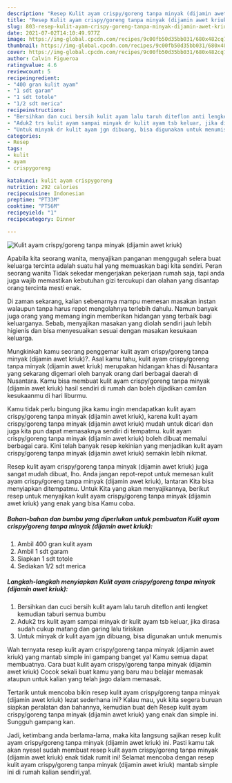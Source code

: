 ```yaml
---
description: "Resep Kulit ayam crispy/goreng tanpa minyak (dijamin awet kriuk) yang lezat Untuk Jualan"
title: "Resep Kulit ayam crispy/goreng tanpa minyak (dijamin awet kriuk) yang lezat Untuk Jualan"
slug: 803-resep-kulit-ayam-crispy-goreng-tanpa-minyak-dijamin-awet-kriuk-yang-lezat-untuk-jualan
date: 2021-07-02T14:10:49.977Z
image: https://img-global.cpcdn.com/recipes/9c00fb50d35bb031/680x482cq70/kulit-ayam-crispygoreng-tanpa-minyak-dijamin-awet-kriuk-foto-resep-utama.jpg
thumbnail: https://img-global.cpcdn.com/recipes/9c00fb50d35bb031/680x482cq70/kulit-ayam-crispygoreng-tanpa-minyak-dijamin-awet-kriuk-foto-resep-utama.jpg
cover: https://img-global.cpcdn.com/recipes/9c00fb50d35bb031/680x482cq70/kulit-ayam-crispygoreng-tanpa-minyak-dijamin-awet-kriuk-foto-resep-utama.jpg
author: Calvin Figueroa
ratingvalue: 4.6
reviewcount: 5
recipeingredient:
- "400 gran kulit ayam"
- "1 sdt garam"
- "1 sdt totole"
- "1/2 sdt merica"
recipeinstructions:
- "Bersihkan dan cuci bersih kulit ayam lalu taruh diteflon anti lengket kemudian taburi semua bumbu"
- "Aduk2 trs kulit ayam sampai minyak dr kulit ayam tsb keluar, jika dirasa sudah cukup matang dan garing lalu tiriskan"
- "Untuk minyak dr kulit ayam jgn dibuang, bisa digunakan untuk menumis"
categories:
- Resep
tags:
- kulit
- ayam
- crispygoreng

katakunci: kulit ayam crispygoreng 
nutrition: 292 calories
recipecuisine: Indonesian
preptime: "PT33M"
cooktime: "PT56M"
recipeyield: "1"
recipecategory: Dinner

---
```



![Kulit ayam crispy/goreng tanpa minyak (dijamin awet kriuk)](https://img-global.cpcdn.com/recipes/9c00fb50d35bb031/680x482cq70/kulit-ayam-crispygoreng-tanpa-minyak-dijamin-awet-kriuk-foto-resep-utama.jpg)

Apabila kita seorang wanita, menyajikan panganan menggugah selera buat keluarga tercinta adalah suatu hal yang memuaskan bagi kita sendiri. Peran seorang  wanita Tidak sekedar mengerjakan pekerjaan rumah saja, tapi anda juga wajib memastikan kebutuhan gizi tercukupi dan olahan yang disantap orang tercinta mesti enak.

Di zaman  sekarang, kalian sebenarnya mampu memesan masakan instan walaupun tanpa harus repot mengolahnya terlebih dahulu. Namun banyak juga orang yang memang ingin memberikan hidangan yang terbaik bagi keluarganya. Sebab, menyajikan masakan yang diolah sendiri jauh lebih higienis dan bisa menyesuaikan sesuai dengan masakan kesukaan keluarga. 



Mungkinkah kamu seorang penggemar kulit ayam crispy/goreng tanpa minyak (dijamin awet kriuk)?. Asal kamu tahu, kulit ayam crispy/goreng tanpa minyak (dijamin awet kriuk) merupakan hidangan khas di Nusantara yang sekarang digemari oleh banyak orang dari berbagai daerah di Nusantara. Kamu bisa membuat kulit ayam crispy/goreng tanpa minyak (dijamin awet kriuk) hasil sendiri di rumah dan boleh dijadikan camilan kesukaanmu di hari liburmu.

Kamu tidak perlu bingung jika kamu ingin mendapatkan kulit ayam crispy/goreng tanpa minyak (dijamin awet kriuk), karena kulit ayam crispy/goreng tanpa minyak (dijamin awet kriuk) mudah untuk dicari dan juga kita pun dapat memasaknya sendiri di tempatmu. kulit ayam crispy/goreng tanpa minyak (dijamin awet kriuk) boleh dibuat memalui berbagai cara. Kini telah banyak resep kekinian yang menjadikan kulit ayam crispy/goreng tanpa minyak (dijamin awet kriuk) semakin lebih nikmat.

Resep kulit ayam crispy/goreng tanpa minyak (dijamin awet kriuk) juga sangat mudah dibuat, lho. Anda jangan repot-repot untuk memesan kulit ayam crispy/goreng tanpa minyak (dijamin awet kriuk), lantaran Kita bisa menyiapkan ditempatmu. Untuk Kita yang akan menyajikannya, berikut resep untuk menyajikan kulit ayam crispy/goreng tanpa minyak (dijamin awet kriuk) yang enak yang bisa Kamu coba.

<!--inarticleads1-->

##### Bahan-bahan dan bumbu yang diperlukan untuk pembuatan Kulit ayam crispy/goreng tanpa minyak (dijamin awet kriuk):

1. Ambil 400 gran kulit ayam
1. Ambil 1 sdt garam
1. Siapkan 1 sdt totole
1. Sediakan 1/2 sdt merica




<!--inarticleads2-->

##### Langkah-langkah menyiapkan Kulit ayam crispy/goreng tanpa minyak (dijamin awet kriuk):

1. Bersihkan dan cuci bersih kulit ayam lalu taruh diteflon anti lengket kemudian taburi semua bumbu
1. Aduk2 trs kulit ayam sampai minyak dr kulit ayam tsb keluar, jika dirasa sudah cukup matang dan garing lalu tiriskan
1. Untuk minyak dr kulit ayam jgn dibuang, bisa digunakan untuk menumis




Wah ternyata resep kulit ayam crispy/goreng tanpa minyak (dijamin awet kriuk) yang mantab simple ini gampang banget ya! Kamu semua dapat membuatnya. Cara buat kulit ayam crispy/goreng tanpa minyak (dijamin awet kriuk) Cocok sekali buat kamu yang baru mau belajar memasak ataupun untuk kalian yang telah jago dalam memasak.

Tertarik untuk mencoba bikin resep kulit ayam crispy/goreng tanpa minyak (dijamin awet kriuk) lezat sederhana ini? Kalau mau, yuk kita segera buruan siapkan peralatan dan bahannya, kemudian buat deh Resep kulit ayam crispy/goreng tanpa minyak (dijamin awet kriuk) yang enak dan simple ini. Sungguh gampang kan. 

Jadi, ketimbang anda berlama-lama, maka kita langsung sajikan resep kulit ayam crispy/goreng tanpa minyak (dijamin awet kriuk) ini. Pasti kamu tak akan nyesel sudah membuat resep kulit ayam crispy/goreng tanpa minyak (dijamin awet kriuk) enak tidak rumit ini! Selamat mencoba dengan resep kulit ayam crispy/goreng tanpa minyak (dijamin awet kriuk) mantab simple ini di rumah kalian sendiri,ya!.

